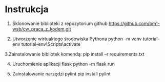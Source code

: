 # Instrukcja 
1. Sklonowanie biblioteki z repozytorium github
https://github.com/bm1-wsb/cw_praca_z_kodem.git

2. Utworzenie wirtualnego środowiska Pythona
python -m venv tutorial-env
tutorial-env\Scripts\activate

3.Zainstalowanie bibliotek komendą:
pip install –r requirements.txt

4. Uruchomienie aplikacji flask
python -m flask run

5. Zainstalowanie narzędzi pylint
pip install pylint
